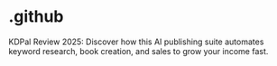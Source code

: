# .github
KDPal Review 2025: Discover how this AI publishing suite automates keyword research, book creation, and sales to grow your income fast.
